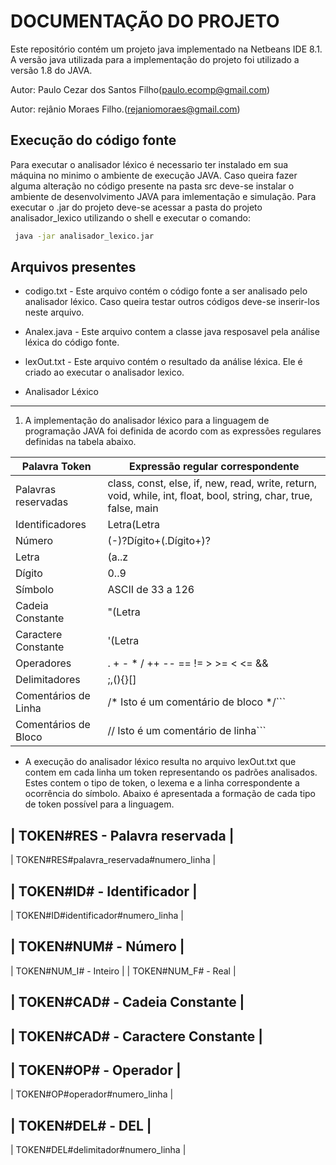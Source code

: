 DOCUMENTAÇÃO DO PROJETO
=======================
Este repositório contém um projeto java implementado na Netbeans IDE 8.1. A versão java utilizada para a implementação do projeto
foi utilizado a versão 1.8 do JAVA.

Autor: Paulo Cezar dos Santos Filho(paulo.ecomp@gmail.com)

Autor: rejânio Moraes Filho.(rejaniomoraes@gmail.com)

Execução do código fonte
------------------------

Para executar o analisador léxico é necessario ter instalado em sua máquina no minimo o ambiente de execução JAVA. Caso queira
fazer alguma alteração no código presente na pasta src deve-se instalar o ambiente de desenvolvimento JAVA para imlementação e simulação.
Para executar o .jar do projeto deve-se acessar a pasta do projeto analisador_lexico utilizando o shell e executar o comando:

```bash
 java -jar analisador_lexico.jar
```

Arquivos presentes
-----------------------------------
* codigo.txt - Este arquivo contém o código fonte a ser analisado pelo analisador léxico. Caso queira testar outros códigos deve-se inserir-los neste arquivo.

* Analex.java - Este arquivo contem a classe java resposavel pela análise léxica do código fonte.

* lexOut.txt - Este arquivo contém o resultado da análise léxica. Ele é criado ao executar o analisador lexico.


* Analisador Léxico
-------------------

  1. A implementação do analisador léxico para a linguagem de programação JAVA foi definida de acordo com as expressões regulares definidas na tabela abaixo. 
  
| Palavra Token                        | Expressão regular correspondente     |
|--------------------------------------|--------------------------------------|
| Palavras reservadas                  | class, const, else, if, new, read, write, return, void, while, int, float, bool, string, char, true, false, main |
| Identificadores                      | Letra(Letra||Dígito||_)*                          |
| Número                               | (-)?Dígito+(.Dígito+)?                              |
| Letra                                | (a..z||A..Z)                                 |
| Dígito                               | 0..9                                        |
| Símbolo                              | ASCII de 33 a 126                               |
| Cadeia Constante                     | "(Letra||Dígito||Símbolo (exceto 34))*"            |
| Caractere Constante                  | '(Letra||Dígito)'           |
| Operadores                           | . + - * / ++ -- == != > >= < <= && || =         |
| Delimitadores                        | ;,(){}[]                                |
| Comentários de Linha                 | /* Isto é um comentário de bloco */```             |
| Comentários de Bloco                 | // Isto é um comentário de linha```                |

* A execução do analisador léxico resulta no arquivo lexOut.txt que contem em cada linha um token representando os padrões analisados. Estes contem o tipo de token, o lexema e a linha correspondente a ocorrência do símbolo. Abaixo é apresentada a formação de cada tipo de token possível para a linguagem.
 
| TOKEN#RES - Palavra reservada |
 ----------------------------
| TOKEN#RES#palavra_reservada#numero_linha |
  
| TOKEN#ID# - Identificador |
 --------------------------
| TOKEN#ID#identificador#numero_linha |

| TOKEN#NUM# - Número |
 ---------------
| TOKEN#NUM_I# - Inteiro |
| TOKEN#NUM_F# - Real |

| TOKEN#CAD# - Cadeia Constante |
 --------------------------------

| TOKEN#CAD# - Caractere Constante |
 --------------------------------

| TOKEN#OP# - Operador |
 -------------------
| TOKEN#OP#operador#numero_linha |
 
| TOKEN#DEL# - DEL |
 -------------------
| TOKEN#DEL#delimitador#numero_linha |

